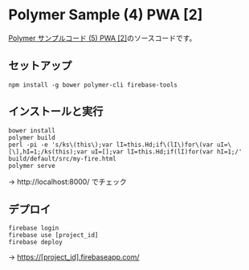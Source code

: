 # Polymer Sample (4) PWA [2]

[Polymer サンプルコード (5) PWA [2]]()のソースコードです。

## セットアップ
```
npm install -g bower polymer-cli firebase-tools
```

## インストールと実行

```
bower install
polymer build
perl -pi -e 's/ks\(this\);var lI=this.Hd;if\(lI\)for\(var uI=\[\],hI=1;/ks(this);var uI=[];var lI=this.Hd;if(lI)for(var hI=1;/' build/default/src/my-fire.html
polymer serve
```

→ http://localhost:8000/ でチェック

## デプロイ

```
firebase login
firebase use [project_id]
firebase deploy
```

→ [https://[project_id].firebaseapp.com/](https://[project_id].firebaseapp.com/)
